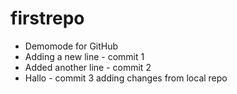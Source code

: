 # firstrepo
- Demomode for GitHub
- Adding a new line - commit 1
- Added another line - commit 2
- Hallo - commit 3
adding changes from local repo
